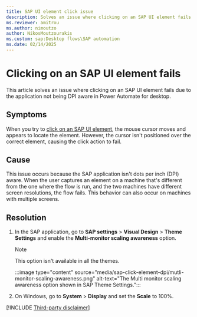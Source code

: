 ```yaml
---
title: SAP UI element click issue 
description: Solves an issue where clicking on an SAP UI element fails in Power Automate for desktop.
ms.reviewer: amitrou
ms.author: nimoutzo
author: NikosMoutzourakis
ms.custom: sap:Desktop flows\SAP automation
ms.date: 02/14/2025
---
```

# Clicking on an SAP UI element fails

This article solves an issue where clicking on an SAP UI element fails due to the application not being DPI aware in Power Automate for desktop.

## Symptoms

When you try to [click on an SAP UI element](/power-automate/desktop-flows/actions-reference/sap#clicksapguielement), the mouse cursor moves and appears to locate the element. However, the cursor isn't positioned over the correct element, causing the click action to fail.

## Cause

This issue occurs because the SAP application isn't dots per inch (DPI) aware. When the user captures an element on a machine that's different from the one where the flow is run, and the two machines have different screen resolutions, the flow fails. This behavior can also occur on machines with multiple screens.

## Resolution

1. In the SAP application, go to **SAP settings** > **Visual Design** > **Theme Settings** and enable the **Multi-monitor scaling awareness** option.

   > [!NOTE]
   > This option isn't available in all the themes.

   :::image type="content" source="media/sap-click-element-dpi/mutli-monitor-scaling-awareness.png" alt-text="The Multi monitor scaling awareness option shown in SAP Theme Settings.":::

2. On Windows, go to **System** > **Display** and set the **Scale** to 100%.

[!INCLUDE [Third-party disclaimer](../../../../../includes/third-party-disclaimer.md)]
